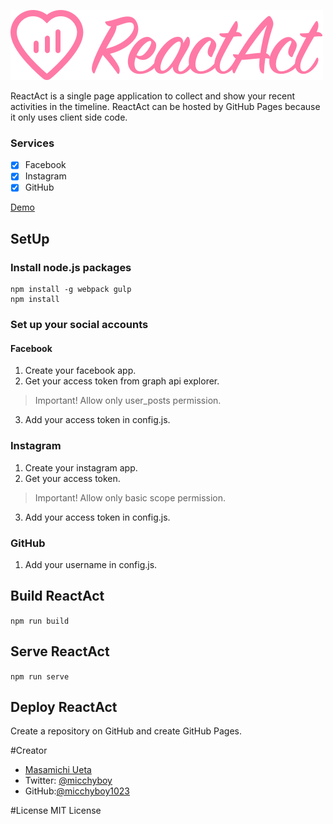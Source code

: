 ![ReactAct](src/images/logo.png)

ReactAct is a single page application to collect and show your recent activities in the timeline.
ReactAct can be hosted by GitHub Pages because it only uses client side code.

### Services

- [x] Facebook
- [x] Instagram
- [x] GitHub

[Demo](http://uetamasamichi.com/ReactAct)

## SetUp

### Install node.js packages
```
npm install -g webpack gulp
npm install
```

### Set up your social accounts
#### Facebook
1. Create your facebook app.
2. Get your access token from graph api explorer.
> Important! Allow only user_posts permission.
3. Add your access token in config.js.

### Instagram
1. Create your instagram app.
2. Get your access token.
> Important! Allow only basic scope permission.
3. Add your access token in config.js.

### GitHub
1. Add your username in config.js.

## Build ReactAct

`npm run build`

## Serve ReactAct

`npm run serve`

## Deploy ReactAct
Create a repository on GitHub and create GitHub Pages.

#Creator

- [Masamichi Ueta](http://masamichiueta.github.io)
- Twitter: [@micchyboy](https://twitter.com/masamichiueta)
- GitHub:[@micchyboy1023](https://github.com/masamichiueta)

#License
MIT License
